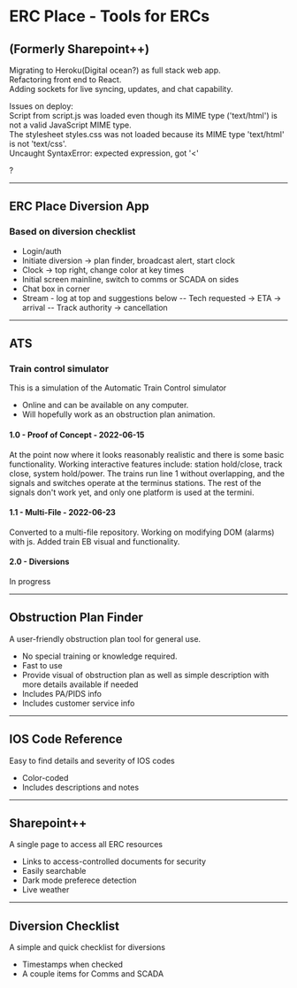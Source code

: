 # ERC Place - Tools for ERCs
## (Formerly Sharepoint++)

Migrating to Heroku(Digital ocean?) as full stack web app.  
Refactoring front end to React.  
Adding sockets for live syncing, updates, and chat capability.  

Issues on deploy:  
Script from script.js was loaded even though its MIME type ('text/html') is not a valid JavaScript MIME type.  
The stylesheet styles.css was not loaded because its MIME type 'text/html' is not 'text/css'.  
Uncaught SyntaxError: expected expression, got '<'  
<script type="text/javascript"></script>?  

---

## ERC Place Diversion App
### Based on diversion checklist

- Login/auth
- Initiate diversion -> plan finder, broadcast alert, start clock
- Clock -> top right, change color at key times
- Initial screen mainline, switch to comms or SCADA on sides
- Chat box in corner
- Stream - log at top and suggestions below
-- Tech requested -> ETA -> arrival
-- Track authority -> cancellation

---

## ATS

### Train control simulator

This is a simulation of the Automatic Train Control simulator
 - Online and can be available on any computer.
 - Will hopefully work as an obstruction plan animation.

#### 1.0 - Proof of Concept - 2022-06-15

At the point now where it looks reasonably realistic and there is some basic functionality.
Working interactive features include: station hold/close, track close, system hold/power.
The trains run line 1 without overlapping, and the signals and switches operate at the terminus stations.
The rest of the signals don't work yet, and only one platform is used at the termini.

#### 1.1 - Multi-File - 2022-06-23

Converted to a multi-file repository. Working on modifying DOM (alarms) with js.
Added train EB visual and functionality.

#### 2.0 - Diversions

In progress

---

## Obstruction Plan Finder

A user-friendly obstruction plan tool for general use.

- No special training or knowledge required.
- Fast to use
- Provide visual of obstruction plan as well as simple description with more details available if needed
- Includes PA/PIDS info
- Includes customer service info

---

## IOS Code Reference

Easy to find details and severity of IOS codes

- Color-coded
- Includes descriptions and notes

---

## Sharepoint++

A single page to access all ERC resources

- Links to access-controlled documents for security
- Easily searchable
- Dark mode preferece detection
- Live weather

---

## Diversion Checklist

A simple and quick checklist for diversions

- Timestamps when checked
- A couple items for Comms and SCADA
